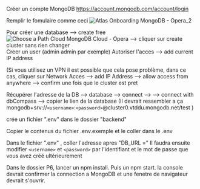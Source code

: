 Créer un compte MongoDB https://account.mongodb.com/account/login

Remplir le fomulaire comme ceci ![Atlas Onboarding  MongoDB - Opera_2](https://user-images.githubusercontent.com/88929412/155325019-a9f4b1c1-ae45-43f5-b110-19a3c36968de.jpg)

Pour créer une database --> create free  
![Choose a Path  Cloud MongoDB Cloud - Opera](https://user-images.githubusercontent.com/88929412/155325513-180b043f-e01a-4569-9eca-e441c1d1b34c.jpg) --> cliquer sur create cluster sans rien changer  
Creer un user (admin admin par exemple)
Autoriser l'acces --> add current IP address 


(Si vous utilisez un VPN il est possible que cela pose problème, dans ce cas, cliquer sur Network Acces --> add IP Address --> allow access from anywhere --> confirm
une fois que le cluster est pret


Récupérer l'adresse de la DB --> database --> connect --> --> connect with dbCompass --> copier le lien de la database (Il devrait ressembler a ça mongodb+srv://`<username>`:`<password>`@cluster0.vtddu.mongodb.net/test )
  
  
crée un fichier ".env" dans le dossier "backend"
  
  
Copier le contenus du fichier .env.exemple et le coller dans le .env
  
  
Dans le fichier ".env" , coller l'adresse apres "DB_URL =" Il faudra ensuite modifier `<username>` et `<password>` par l'identifiant et le mot de passe que vous avez créé ultérieurement
  
Dans le dossier P6, lancer un npm install. Puis un npm start. la console devrait confirmer la connection a MongoDB et une fenetre de navigateur devrait s'ouvrir.

